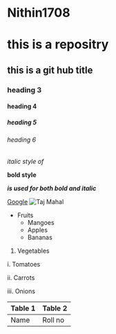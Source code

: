 # Nithin1708
# this is a repositry
## this is a git hub title
### heading 3
#### heading 4
##### heading 5
###### heading 6

*italic style of*

**bold style**

***is used for both bold and italic***

 [Google]( https://www.google.com)
![Taj Mahal](https://th-thumbnailer.cdn-si-edu.com/NaExfGA1op64-UvPUjYE5ZqCefk=/fit-in/1600x0/filters:focal(1471x1061:1472x1062)/https://tf-cmsv2-smithsonianmag-media.s3.amazonaws.com/filer/b6/30/b630b48b-7344-4661-9264-186b70531bdc/istock-478831658.jpg)


* Fruits 
  * Mangoes
  * Apples
  * Bananas
1. Vegetables

  i.  Tomatoes

  ii.  Carrots

  iii.  Onions

  Table 1 | Table 2
  ---------|------
 Name | Roll no
